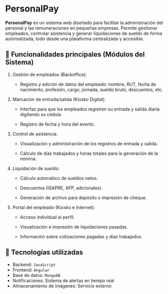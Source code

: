 # PersonalPay

**PersonalPay** es un sistema web diseñado para facilitar la administración del personal y las remuneraciones en pequeñas empresas. Permite gestionar empleados, controlar asistencia y generar liquidaciones de sueldo de forma automatizada, todo desde una plataforma centralizada y accesible.

## 🧩 Funcionalidades principales (Módulos del Sistema)
1. Gestión de empleados (Backoffice):

    - Registro y edición de datos del empleado: nombre, RUT, fecha de nacimiento, profesión, cargo, jornada, sueldo bruto, descuentos, etc.


2. Marcación de entrada/salida (Kiosko Digital):

    - Interfaz para que los empleados registren su entrada y salida diaria digitando su cédula.

    - Registro de fecha y hora del evento.


3. Control de asistencia:

    - Visualización y administración de los registros de entrada y salida.

    - Cálculo de días trabajados y horas totales para la generación de la nómina.


4. Liquidación de sueldo:

    - Cálculo automático de sueldos netos.

    - Descuentos (ISAPRE, AFP, adicionales).

    - Generación de archivo para depósito o impresión de cheque.


5. Portal del empleado (Kiosko e Internet):

    - Acceso individual al perfil.

    - Visualización e impresión de liquidaciones pasadas.

    - Información sobre cotizaciones pagadas y días trabajados.

## 🔧 Tecnologías utilizadas
- Backend: `JavaScript`
- Frontend: `Angular`
- Base de datos: `MongoDB`
- Notificaciones: Sistema de alertas en tiempo real
- Almacenamiento de imágenes: Servicio externo
